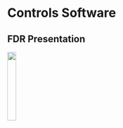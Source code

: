 # Controls Software
## FDR Presentation</h2>
<img src="https://tinyurl.com/jeoe7gd" style="width:20%;" />
